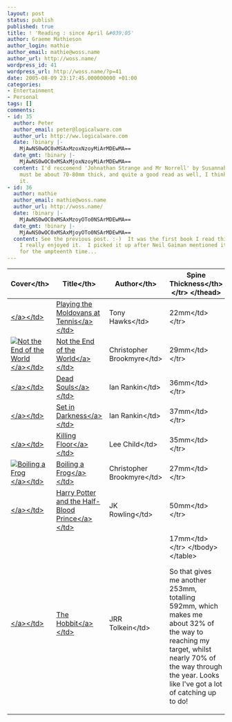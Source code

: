 ```yaml
---
layout: post
status: publish
published: true
title: ! 'Reading : since April &#039;05'
author: Graeme Mathieson
author_login: mathie
author_email: mathie@woss.name
author_url: http://woss.name/
wordpress_id: 41
wordpress_url: http://woss.name/?p=41
date: 2005-08-09 23:17:45.000000000 +01:00
categories:
- Entertainment
- Personal
tags: []
comments:
- id: 35
  author: Peter
  author_email: peter@logicalware.com
  author_url: http://ww.logicalware.com
  date: !binary |-
    MjAwNS0wOC0xMSAxMzoxNzoyMiArMDEwMA==
  date_gmt: !binary |-
    MjAwNS0wOC0xMSAxMjoxNzoyMiArMDEwMA==
  content: I'd reccomend 'Johnathan Strange and Mr Norrell' by Susannah Clarke, it
    must be about 70-80mm thick, and quite a good read as well, I think you'd like
    it.
- id: 36
  author: mathie
  author_email: mathie@woss.name
  author_url: http://woss.name/
  date: !binary |-
    MjAwNS0wOC0xMSAxMzoyOTo0NSArMDEwMA==
  date_gmt: !binary |-
    MjAwNS0wOC0xMSAxMjoyOTo0NSArMDEwMA==
  content: See the previous post. :-)  It was the first book I read this year, and
    I really enjoyed it.  I picked it up after Neil Gaiman mentioned it in his blog
    for the umpteenth time...
---
```

<table>
<thead>
<tr>
<th>Cover<&#47;th>
<th>Title<&#47;th>
<th>Author<&#47;th>
<th>Spine Thickness<&#47;th>
<&#47;tr>
<&#47;thead>
<tbody>
<tr>
<td><a href="http:&#47;&#47;www.amazon.co.uk&#47;exec&#47;obidos&#47;ASIN&#47;0091874564&#47;mathieoftheen-21"><img src="http:&#47;&#47;images-eu.amazon.com&#47;images&#47;P&#47;0091874564.02.THUMBZZZ.jpg" alt="" class="centered" &#47;><&#47;a><&#47;td>
<td><a href="http:&#47;&#47;www.amazon.co.uk&#47;exec&#47;obidos&#47;ASIN&#47;0091874564&#47;mathieoftheen-21">Playing the Moldovans at Tennis<&#47;a><&#47;td><td>Tony Hawks<&#47;td><td>22mm<&#47;td><&#47;tr>
<tr>
<td><a href="http:&#47;&#47;www.amazon.co.uk&#47;exec&#47;obidos&#47;ASIN&#47;0349109281&#47;mathieoftheen-21"><img src="http:&#47;&#47;images-eu.amazon.com&#47;images&#47;P&#47;0349109281.02.THUMBZZZ.jpg" alt="Not the End of the World" class="centered" &#47;><&#47;a><&#47;td>
<td><a href="http:&#47;&#47;www.amazon.co.uk&#47;exec&#47;obidos&#47;ASIN&#47;0349109281&#47;mathieoftheen-21">Not the End of the World<&#47;a><&#47;td><td>Christopher Brookmyre<&#47;td><td>29mm<&#47;td><&#47;tr>
<tr>
<td><a href="http:&#47;&#47;www.amazon.co.uk&#47;exec&#47;obidos&#47;ASIN&#47;0752826840&#47;mathieoftheen-21"><img src="http:&#47;&#47;images-eu.amazon.com&#47;images&#47;P&#47;0752826840.02.THUMBZZZ.jpg" alt="" class="centered" &#47;><&#47;a><&#47;td>
<td><a href="http:&#47;&#47;www.amazon.co.uk&#47;exec&#47;obidos&#47;ASIN&#47;0752826840&#47;mathieoftheen-21">Dead Souls<&#47;a><&#47;td><td>Ian Rankin<&#47;td><td>36mm<&#47;td><&#47;tr>
<tr>
<td><a href="http:&#47;&#47;www.amazon.co.uk&#47;exec&#47;obidos&#47;ASIN&#47;0752837087&#47;mathieoftheen-21"><img src="http:&#47;&#47;images-eu.amazon.com&#47;images&#47;P&#47;0752837087.02.THUMBZZZ.jpg" alt="" class="centered" &#47;><&#47;a><&#47;td>
<td><a href="http:&#47;&#47;www.amazon.co.uk&#47;exec&#47;obidos&#47;ASIN&#47;0752837087&#47;mathieoftheen-21">Set in Darkness<&#47;a><&#47;td><td>Ian Rankin<&#47;td><td>37mm<&#47;td><&#47;tr>
<tr>
<td><a href="http:&#47;&#47;www.amazon.co.uk&#47;exec&#47;obidos&#47;ASIN&#47;0553505408&#47;mathieoftheen-21"><img src="http:&#47;&#47;images-eu.amazon.com&#47;images&#47;P&#47;0553505408.02.THUMBZZZ.jpg" alt="" class="centered" &#47;><&#47;a><&#47;td>
<td><a href="http:&#47;&#47;www.amazon.co.uk&#47;exec&#47;obidos&#47;ASIN&#47;0553505408&#47;mathieoftheen-21">Killing Floor<&#47;a><&#47;td><td>Lee Child<&#47;td><td>35mm<&#47;td><&#47;tr>
<tr>
<td><a href="http:&#47;&#47;www.amazon.co.uk&#47;exec&#47;obidos&#47;ASIN&#47;0349114137&#47;mathieoftheen-21"><img src="http:&#47;&#47;images-eu.amazon.com&#47;images&#47;P&#47;0349114137.02.THUMBZZZ.jpg" alt="Boiling a Frog" class="centered" &#47;><&#47;a><&#47;td>
<td><a href="http:&#47;&#47;www.amazon.co.uk&#47;exec&#47;obidos&#47;ASIN&#47;0349114137&#47;mathieoftheen-21">Boiling a Frog<&#47;a><&#47;td><td>Christopher Brookmyre<&#47;td><td>27mm<&#47;td><&#47;tr>
<tr>
<td><a href="http:&#47;&#47;www.amazon.co.uk&#47;exec&#47;obidos&#47;ASIN&#47;0747581088&#47;mathieoftheen-21"><img src="http:&#47;&#47;images-eu.amazon.com&#47;images&#47;P&#47;0747581088.02.THUMBZZZ.jpg" alt="" class="centered" &#47;><&#47;a><&#47;td>
<td><a href="http:&#47;&#47;www.amazon.co.uk&#47;exec&#47;obidos&#47;ASIN&#47;0747581088&#47;mathieoftheen-21">Harry Potter and the Half-Blood Prince<&#47;a><&#47;td><td>JK Rowling<&#47;td><td>50mm<&#47;td><&#47;tr>
<tr>
<td><a href="http:&#47;&#47;www.amazon.co.uk&#47;exec&#47;obidos&#47;ASIN&#47;0261102214&#47;mathieoftheen-21"><img src="http:&#47;&#47;images-eu.amazon.com&#47;images&#47;P&#47;0261102214.02.THUMBZZZ.jpg" alt="" class="centered" &#47;><&#47;a><&#47;td>
<td><a href="http:&#47;&#47;www.amazon.co.uk&#47;exec&#47;obidos&#47;ASIN&#47;0261102214&#47;mathieoftheen-21">The Hobbit<&#47;a><&#47;td><td>JRR Tolkein<&#47;td><td>17mm<&#47;td><&#47;tr>
<&#47;tbody>
<&#47;table>

So that gives me another 253mm, totalling 592mm, which makes me about 32% of the way to reaching my target, whilst nearly 70% of the way through the year.  Looks like I've got a lot of catching up to do!
